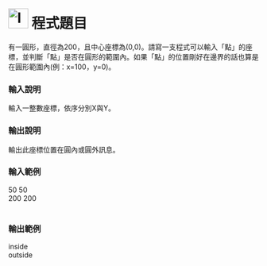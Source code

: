 <h1><img class="alignnone  wp-image-41" src="https://catmaoblog.files.wordpress.com/2016/10/3h9rzur.png" alt="Icon made by Popcorns Arts from www.flaticon.com" width="40" height="40" /> 程式題目</h1>
有一圓形，直徑為200，且中心座標為(0,0)。請寫一支程式可以輸入「點」的座標，並判斷「點」是否在圓形的範圍內。如果「點」的位置剛好在邊界的話也算是在圓形範圍內(例：x=100，y=0)。<br>

<h3>輸入說明</h3>
輸入一整數座標，依序分別X與Y。<br>

<h3>輸出說明</h3>
輸出此座標位置在圓內或圓外訊息。<br>

<h3>輸入範例</h3>
50 50<br>
200 200<br><br>

<h3>輸出範例</h3>
inside<br>
outside


